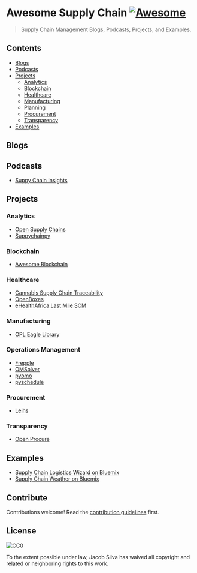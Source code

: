 # Awesome Supply Chain [![Awesome](https://cdn.rawgit.com/sindresorhus/awesome/d7305f38d29fed78fa85652e3a63e154dd8e8829/media/badge.svg)](https://github.com/sindresorhus/awesome)

> Supply Chain Management Blogs, Podcasts, Projects, and Examples.


## Contents

- [Blogs](#blogs)
- [Podcasts](#podcasts)
- [Projects](#projects)
    - [Analytics](#analytics)
    - [Blockchain](#blockchain)
    - [Healthcare](#healthcare)
    - [Manufacturing](#manufacturing)
    - [Planning](#planning)
    - [Procurement](#procurement)
    - [Transparency](#transparency)
- [Examples](#examples)


## Blogs


## Podcasts
- [Suppy Chain Insights](https://supplychaininsights.com/podcast)


## Projects

### Analytics
- [Open Supply Chains](https://github.com/supplychainstudies/OpenSupplyChains)
- [Suppychainpy](https://github.com/KevinFasusi/supplychainpy)

### Blockchain
- [Awesome Blockchain](https://github.com/igorbarinov/awesome-blockchain)

### Healthcare
- [Cannabis Supply Chain Traceability](https://github.com/CannabisReports/Cannabis-Supply-Chain-Traceability)
- [OpenBoxes](https://github.com/openboxes/openboxes)
- [eHealthAfrica Last Mile SCM](https://github.com/eHealthAfrica/move)

### Manufacturing
- [OPL Eagle Library](https://github.com/Seeed-Studio/OPL_Eagle_Library)

### Operations Management

- [Frepple](https://github.com/frePPLe/frepple)
- [OMSolver](https://github.com/PointSlice/OMSolver)
- [pyomo](https://github.com/Pyomo/pyomo)
- [pyschedule](https://github.com/timnon/pyschedule)

### Procurement
- [Leihs](https://github.com/leihs/leihs)

### Transparency
- [Open Procure](https://github.com/munirent/openprocure)


## Examples
- [Supply Chain Logistics Wizard on Bluemix](https://github.com/IBM-Bluemix/logistics-wizard)
- [Supply Chain Weather on Bluemix](https://github.com/IBM-Bluemix/supply-chain-weather)


## Contribute

Contributions welcome! Read the [contribution guidelines](contributing.md) first.


## License

[![CC0](http://mirrors.creativecommons.org/presskit/buttons/88x31/svg/cc-zero.svg)](http://creativecommons.org/publicdomain/zero/1.0)

To the extent possible under law, Jacob Silva has waived all copyright and
related or neighboring rights to this work.
